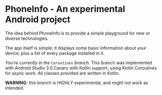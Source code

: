 # PhoneInfo - An experimental Android project

The idea behind PhoneInfo is to provide a simple playground for new or diverse technologies.

The app itself is simple: it displays some basic information about your device, plus a list of every package installed in it.

*You're currently in the `Coroutines` branch.* This branch was implemented with Android Studio 3.0 Canary with Kotlin support, using Kotlin Coroutines for async work. All classes provided are written in Kotlin.

**WARNING**: this branch is HIGHLY experimental, and might not work as intended.